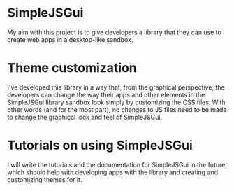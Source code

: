 # SimpleJSGui
My aim with this project is to give developers a library that they can use to create web apps in a desktop-like sandbox.
# Theme customization
I've developed this library in a way that, from the graphical perspective, the developers can change the way their apps and other elements in the SimpleJSGui library sandbox look simply by customizing the CSS files. With other words (and for the most part), no changes to JS files need to be made to change the graphical look and feel of SimpleJSGui.
# Tutorials on using SimpleJSGui
I will write the tutorials and the documentation for SimpleJSGui in the future, which should help with developing apps with the library and creating and customizing themes for it.

